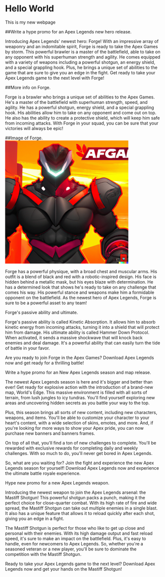 # Hello World
This is my new webpage

##Write a hype promo for an Apex Legends new hero release.

Introducing Apex Legends' newest hero: Forge! With an impressive array of weaponry and an indomitable spirit, Forge is ready to take the Apex Games by storm. This powerful brawler is a master of the battlefield, able to take on any opponent with his superhuman strength and agility. He comes equipped with a variety of weapons including a powerful shotgun, an energy shield, and a special grappling hook. Plus, he brings a unique set of abilities to the game that are sure to give you an edge in the fight. Get ready to take your Apex Legends game to the next level with Forge!

##More info on Forge.

Forge is a brawler who brings a unique set of abilities to the Apex Games. He's a master of the battlefield with superhuman strength, speed, and agility. He has a powerful shotgun, energy shield, and a special grappling hook. His abilities allow him to take on any opponent and come out on top. He also has the ability to create a protective shield, which will keep him safe from incoming attacks. With Forge in your squad, you can be sure that your victories will always be epic!

##Image of Forge.
<img src="forge1.png" width="400">

Forge has a powerful physique, with a broad chest and muscular arms. His outfit is a blend of black and red with a robotic-inspired design. His face is hidden behind a metallic mask, but his eyes blaze with determination. He has a determined look that shows he's ready to take on any challenge that comes his way. His powerful stance and weapons make him a formidable opponent on the battlefield. As the newest hero of Apex Legends, Forge is sure to be a powerful asset to any team!

Forge's passive ability and ultimate. 

Forge's passive ability is called Kinetic Absorption. It allows him to absorb kinetic energy from incoming attacks, turning it into a shield that will protect him from damage. His ultimate ability is called Hammer Down Protocol. When activated, it sends a massive shockwave that will knock back enemies and deal damage. It's a powerful ability that can easily turn the tide of battle in your favor.

Are you ready to join Forge in the Apex Games? Download Apex Legends now and get ready for a thrilling battle!

Write a hype promo for an New Apex Legends season and map release.

The newest Apex Legends season is here and it's bigger and better than ever! Get ready for explosive action with the introduction of a brand-new map, World's Edge. This massive environment is filled with all sorts of terrain, from lush jungles to icy tundras. You'll find yourself exploring new areas and uncovering hidden secrets as you battle your way to the top.

Plus, this season brings all sorts of new content, including new characters, weapons, and items. You'll be able to customize your character to your heart's content, with a wide selection of skins, emotes, and more. And, if you're looking for more ways to show your Apex pride, you can now purchase new banners and banners frames.

On top of all that, you'll find a ton of new challenges to complete. You'll be rewarded with exclusive rewards for completing daily and weekly challenges. With so much to do, you'll never get bored in Apex Legends. 

So, what are you waiting for? Join the fight and experience the new Apex Legends season for yourself! Download Apex Legends now and experience the ultimate battle royale experience.

Hype new promo for a new Apex Legends weapon.

Introducing the newest weapon to join the Apex Legends arsenal: the Mastiff Shotgun! This powerful shotgun packs a punch, making it the perfect choice for close-quarter combat. With its high rate of fire and wide spread, the Mastiff Shotgun can take out multiple enemies in a single blast. It also has a unique feature that allows it to reload quickly after each shot, giving you an edge in a fight.

The Mastiff Shotgun is perfect for those who like to get up close and personal with their enemies. With its high damage output and fast reload speed, it's sure to make an impact on the battlefield. Plus, it's easy to handle, even for newcomers to Apex Legends. So, whether you're a seasoned veteran or a new player, you'll be sure to dominate the competition with the Mastiff Shotgun.

Ready to take your Apex Legends game to the next level? Download Apex Legends now and get your hands on the Mastiff Shotgun!

